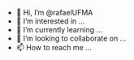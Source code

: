 - 👋 Hi, I’m @rafaelUFMA
- 👀 I’m interested in ...
- 🌱 I’m currently learning ...
- 💞️ I’m looking to collaborate on ...
- 📫 How to reach me ...

<!---
rafaelUFMA/rafaelUFMA is a ✨ special ✨ repository because its `README.md` (this file) appears on your GitHub profile.
You can click the Preview link to take a look at your changes.
--->
